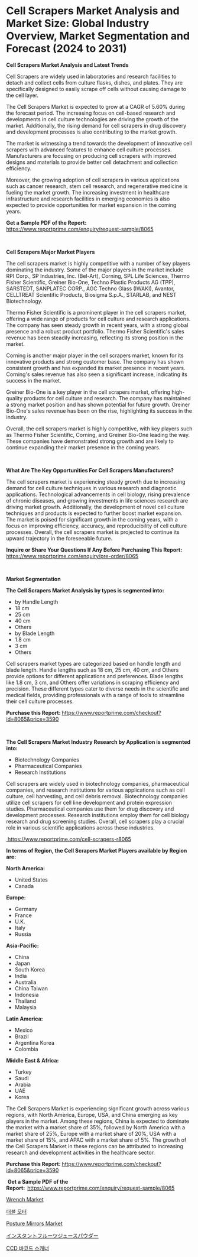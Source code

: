 <p><h1>Cell Scrapers Market Analysis and Market Size: Global Industry Overview, Market Segmentation and Forecast (2024 to 2031)</h1></p><p><strong>Cell Scrapers Market Analysis and Latest Trends</strong></p>
<p><p>Cell Scrapers are widely used in laboratories and research facilities to detach and collect cells from culture flasks, dishes, and plates. They are specifically designed to easily scrape off cells without causing damage to the cell layer.</p><p>The Cell Scrapers Market is expected to grow at a CAGR of 5.60% during the forecast period. The increasing focus on cell-based research and developments in cell culture technologies are driving the growth of the market. Additionally, the rising demand for cell scrapers in drug discovery and development processes is also contributing to the market growth.</p><p>The market is witnessing a trend towards the development of innovative cell scrapers with advanced features to enhance cell culture processes. Manufacturers are focusing on producing cell scrapers with improved designs and materials to provide better cell detachment and collection efficiency.</p><p>Moreover, the growing adoption of cell scrapers in various applications such as cancer research, stem cell research, and regenerative medicine is fueling the market growth. The increasing investment in healthcare infrastructure and research facilities in emerging economies is also expected to provide opportunities for market expansion in the coming years.</p></p>
<p><strong>Get a Sample PDF of the Report:&nbsp;</strong> <a href="https://www.reportprime.com/enquiry/request-sample/8065">https://www.reportprime.com/enquiry/request-sample/8065</a></p>
<p>&nbsp;</p>
<p><strong>Cell Scrapers Major Market Players</strong></p>
<p><p>The cell scrapers market is highly competitive with a number of key players dominating the industry. Some of the major players in the market include RPI Corp., SP Industries, Inc. (Bel-Art), Corning, SPL Life Sciences, Thermo Fisher Scientific, Greiner Bio-One, Techno Plastic Products AG (TPP), SARSTEDT, SANPLATEC CORP., AGC Techno Glass (IWAKI), Avantor, CELLTREAT Scientific Products, Biosigma S.p.A., STARLAB, and NEST Biotechnology.</p><p>Thermo Fisher Scientific is a prominent player in the cell scrapers market, offering a wide range of products for cell culture and research applications. The company has seen steady growth in recent years, with a strong global presence and a robust product portfolio. Thermo Fisher Scientific's sales revenue has been steadily increasing, reflecting its strong position in the market.</p><p>Corning is another major player in the cell scrapers market, known for its innovative products and strong customer base. The company has shown consistent growth and has expanded its market presence in recent years. Corning's sales revenue has also seen a significant increase, indicating its success in the market.</p><p>Greiner Bio-One is a key player in the cell scrapers market, offering high-quality products for cell culture and research. The company has maintained a strong market position and has shown potential for future growth. Greiner Bio-One's sales revenue has been on the rise, highlighting its success in the industry.</p><p>Overall, the cell scrapers market is highly competitive, with key players such as Thermo Fisher Scientific, Corning, and Greiner Bio-One leading the way. These companies have demonstrated strong growth and are likely to continue expanding their market presence in the coming years.</p></p>
<p>&nbsp;</p>
<p><strong>What Are The Key Opportunities For Cell Scrapers Manufacturers?</strong></p>
<p><p>The cell scrapers market is experiencing steady growth due to increasing demand for cell culture techniques in various research and diagnostic applications. Technological advancements in cell biology, rising prevalence of chronic diseases, and growing investments in life sciences research are driving market growth. Additionally, the development of novel cell culture techniques and products is expected to further boost market expansion. The market is poised for significant growth in the coming years, with a focus on improving efficiency, accuracy, and reproducibility of cell culture processes. Overall, the cell scrapers market is projected to continue its upward trajectory in the foreseeable future.</p></p>
<p><strong>Inquire or Share Your Questions If Any Before Purchasing This Report:</strong> <a href="https://www.reportprime.com/enquiry/pre-order/8065">https://www.reportprime.com/enquiry/pre-order/8065</a></p>
<p>&nbsp;</p>
<p><strong>Market Segmentation</strong></p>
<p><strong>The Cell Scrapers Market Analysis by types is segmented into:</strong></p>
<p><ul><li>by Handle Length</li><li>18 cm</li><li>25 cm</li><li>40 cm</li><li>Others</li><li>by Blade Length</li><li>1.8 cm</li><li>3 cm</li><li>Others</li></ul></p>
<p><p>Cell scrapers market types are categorized based on handle length and blade length. Handle lengths such as 18 cm, 25 cm, 40 cm, and Others provide options for different applications and preferences. Blade lengths like 1.8 cm, 3 cm, and Others offer variations in scraping efficiency and precision. These different types cater to diverse needs in the scientific and medical fields, providing professionals with a range of tools to streamline their cell culture processes.</p></p>
<p><strong>Purchase this Report:&nbsp;</strong><a href="https://www.reportprime.com/checkout?id=8065&price=3590">https://www.reportprime.com/checkout?id=8065&price=3590</a></p>
<p>&nbsp;</p>
<p><strong>The Cell Scrapers Market Industry Research by Application is segmented into:</strong></p>
<p><ul><li>Biotechnology Companies</li><li>Pharmaceutical Companies</li><li>Research Institutions</li></ul></p>
<p><p>Cell scrapers are widely used in biotechnology companies, pharmaceutical companies, and research institutions for various applications such as cell culture, cell harvesting, and cell debris removal. Biotechnology companies utilize cell scrapers for cell line development and protein expression studies. Pharmaceutical companies use them for drug discovery and development processes. Research institutions employ them for cell biology research and drug screening studies. Overall, cell scrapers play a crucial role in various scientific applications across these industries.</p></p>
<p><a href="https://www.reportprime.com/cell-scrapers-r8065">&nbsp;https://www.reportprime.com/cell-scrapers-r8065</a></p>
<p><strong>In terms of Region, the Cell Scrapers Market Players available by Region are:</strong></p>
<p>
    <p> <strong> North America: </strong>
        <ul>
            <li>United States</li>
            <li>Canada</li>
        </ul>
        </p> 
    <p> <strong> Europe: </strong>
        <ul>
            <li>Germany</li>
            <li>France</li>
            <li>U.K.</li>
            <li>Italy</li>
            <li>Russia</li>
        </ul>
        </p> 
    <p> <strong> Asia-Pacific: </strong>
        <ul>
            <li>China</li>
            <li>Japan</li>
            <li>South Korea</li>
            <li>India</li>
            <li>Australia</li>
            <li>China Taiwan</li>
            <li>Indonesia</li>
            <li>Thailand</li>
            <li>Malaysia</li>
        </ul>
        </p> 
    <p> <strong> Latin America: </strong>
        <ul>
            <li>Mexico</li>
            <li>Brazil</li>
            <li>Argentina Korea</li>
            <li>Colombia</li>
        </ul>
        </p> 
    <p> <strong> Middle East & Africa: </strong>
        <ul>
            <li>Turkey</li>
            <li>Saudi</li>
            <li>Arabia</li>
            <li>UAE</li>
            <li>Korea</li>
        </ul>
    </p>
    </p>
<p><p>The Cell Scrapers Market is experiencing significant growth across various regions, with North America, Europe, USA, and China emerging as key players in the market. Among these regions, China is expected to dominate the market with a market share of 35%, followed by North America with a market share of 25%, Europe with a market share of 20%, USA with a market share of 15%, and APAC with a market share of 5%. The growth of the Cell Scrapers Market in these regions can be attributed to increasing research and development activities in the healthcare sector.</p></p>
<p><strong>Purchase this Report: </strong><a href="https://www.reportprime.com/checkout?id=8065&price=3590">https://www.reportprime.com/checkout?id=8065&price=3590</a></p>
<p>&nbsp;<strong>Get a Sample PDF of the Report:&nbsp;&nbsp;</strong><a href="https://www.reportprime.com/enquiry/request-sample/8065">https://www.reportprime.com/enquiry/request-sample/8065</a></p>
<p><strong></strong></p>
<p><p><a href="https://www.linkedin.com/pulse/wrench-market-report-reveals-latest-trends-growth-opportunities-h9qee">Wrench Market</a></p><p><a href="https://github.com/vsr06p4p49/Market-Research-Report-List-2/blob/main/211554072807.md">더블 모터</a></p><p><a href="https://github.com/shotows/Market-Research-Report-List-2/blob/main/posture-mirrors-market.md">Posture Mirrors Market</a></p><p><a href="https://github.com/cbigkbh02719/Market-Research-Report-List-2/blob/main/875114976965.md">インスタントフルーツジュースパウダー</a></p><p><a href="https://github.com/Penelolack456456/Market-Research-Report-List-1/blob/main/604911272808.md">CCD 바코드 스캐너</a></p></p>